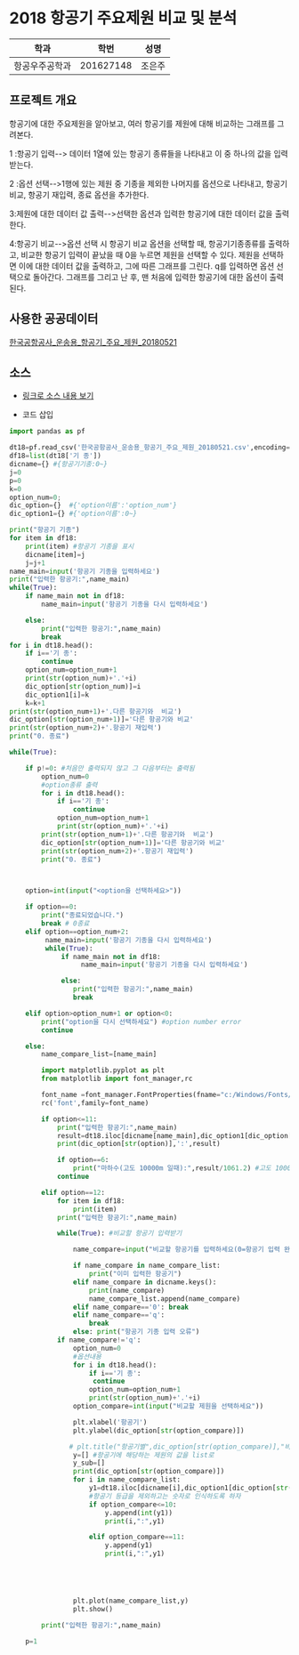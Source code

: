 
# 2018 항공기 주요제원 비교 및 분석

학과 | 학번 | 성명
---- | ---- | ---- 
항공우주공학과 |201627148| 조은주|


## 프로젝트 개요
항공기에 대한 주요제원을 알아보고, 여러 항공기를 제원에 대해 비교하는 그래프를 그려본다.

1 :항공기 입력--> 데이터 1열에 있는 항공기 종류들을 나타내고 이 중 하나의 값을 입력받는다.

2 :옵션 선택-->1행에 있는 제원 중 기종을 제외한 나머지를 옵션으로 나타내고, 항공기 비교, 항공기 재입력, 종료 옵션을 추가한다.

3:제원에 대한 데이터 값 출력-->선택한 옵션과 입력한 항공기에 대한 데이터 값을 출력한다.

4:항공기 비교-->옵션 선택 시 항공기 비교 옵션을 선택할 때, 항공기기종종류를 출력하고, 비교한 항공기 입력이 끝났을 때 0을 누르면 제원을 선택할 수 있다. 제원을 선택하면 이에 대한 데이터 값을 출력하고, 그에 따른 그래프를 그린다. q를 입력하면 옵션 선택으로 돌아간다. 그래프를 그리고 난 후, 맨 처음에 입력한 항공기에 대한 옵션이 출력된다.


## 사용한 공공데이터 
[한국공항공사_운송용_항공기_주요_제원_20180521](https://github.com/ijcho135/python2019/blob/master/%ED%95%9C%EA%B5%AD%EA%B3%B5%ED%95%AD%EA%B3%B5%EC%82%AC_%EC%9A%B4%EC%86%A1%EC%9A%A9_%ED%95%AD%EA%B3%B5%EA%B8%B0_%EC%A3%BC%EC%9A%94_%EC%A0%9C%EC%9B%90_20180521.csv)

## 소스
* [링크로 소스 내용 보기](https://github.com/ijcho135/python2019/blob/master/term.py) 

* 코드 삽입
~~~python
import pandas as pf

dt18=pf.read_csv('한국공항공사_운송용_항공기_주요_제원_20180521.csv',encoding='CP949')
df18=list(dt18['기 종'])
dicname={} #{항공기기종:0~}
j=0
p=0
k=0
option_num=0;
dic_option={}  #{'option이름':'option_num'}
dic_option1={} #{'option이름':0~}

print("항공기 기종")
for item in df18:
    print(item) #항공기 기종을 표시
    dicname[item]=j
    j=j+1
name_main=input('항공기 기종을 입력하세요')
print("입력한 항공기:",name_main)
while(True):
    if name_main not in df18:
        name_main=input('항공기 기종을 다시 입력하세요')

    else:
        print("입력한 항공기:",name_main)
        break
for i in dt18.head():
    if i=='기 종':
        continue
    option_num=option_num+1
    print(str(option_num)+'.'+i)
    dic_option[str(option_num)]=i
    dic_option1[i]=k
    k=k+1
print(str(option_num+1)+'.다른 항공기와  비교')
dic_option[str(option_num+1)]='다른 항공기와 비교'
print(str(option_num+2)+'.항공기 재입력')
print("0. 종료")

while(True):

    if p!=0: #처음만 출력되지 않고 그 다음부터는 출력됨
        option_num=0
        #option종류 출력
        for i in dt18.head():
            if i=='기 종':
                continue
            option_num=option_num+1
            print(str(option_num)+'.'+i)
        print(str(option_num+1)+'.다른 항공기와  비교')
        dic_option[str(option_num+1)]='다른 항공기와 비교'
        print(str(option_num+2)+'.항공기 재입력')
        print("0. 종료")



    option=int(input("<option을 선택하세요>"))

    if option==0:
        print("종료되었습니다.")
        break # 0종료
    elif option==option_num+2:
         name_main=input('항공기 기종을 다시 입력하세요')
         while(True):
             if name_main not in df18:
                  name_main=input('항공기 기종을 다시 입력하세요')

             else:
                print("입력한 항공기:",name_main)
                break

    elif option>option_num+1 or option<0:
        print("option을 다시 선택하세요") #option number error
        continue

    else:
        name_compare_list=[name_main]

        import matplotlib.pyplot as plt
        from matplotlib import font_manager,rc

        font_name =font_manager.FontProperties(fname="c:/Windows/Fonts/malgun.ttf").get_name()
        rc('font',family=font_name)

        if option<=11:
            print("입력한 항공기:",name_main)
            result=dt18.iloc[dicname[name_main],dic_option1[dic_option[str(option)]]+1]
            print(dic_option[str(option)],':',result)

            if option==6:
                print("마하수(고도 10000m 일때):",result/1061.2) #고도 10000m 일때의 마하수
            continue

        elif option==12:
            for item in df18:
                print(item)
            print("입력한 항공기:",name_main)

            while(True): #비교할 항공기 입력받기

                name_compare=input("비교할 항공기를 입력하세요(0=항공기 입력 완료, q=옵션메뉴로 돌아가기):")

                if name_compare in name_compare_list:
                    print("이미 입력한 항공기")
                elif name_compare in dicname.keys():
                    print(name_compare)
                    name_compare_list.append(name_compare)
                elif name_compare=='0': break
                elif name_compare=='q':
                    break
                else: print("항공기 기종 입력 오류")
            if name_compare!='q':
                option_num=0
                #옵션내용
                for i in dt18.head():
                    if i=='기 종':
                     continue
                    option_num=option_num+1
                    print(str(option_num)+'.'+i)
                option_compare=int(input("비교할 제원을 선택하세요"))

                plt.xlabel('항공기')
                plt.ylabel(dic_option[str(option_compare)])

               # plt.title("항공기별",dic_option[str(option_compare)],"비교")
                y=[] #항공기에 해당하는 제원의 값을 list로
                y_sub=[]
                print(dic_option[str(option_compare)])
                for i in name_compare_list:
                    y1=dt18.iloc[dicname[i],dic_option1[dic_option[str(option_compare)]]+1]
                    #항공기 등급을 제외하고는 숫자로 인식하도록 하자
                    if option_compare<=10:
                        y.append(int(y1))
                        print(i,":",y1)

                    elif option_compare==11:
                        y.append(y1)
                        print(i,":",y1)





                plt.plot(name_compare_list,y)
                plt.show()

        print("입력한 항공기:",name_main)

    p=1

~~~

